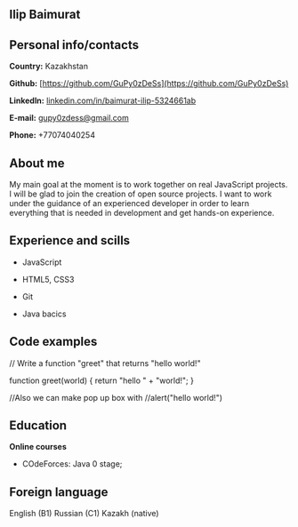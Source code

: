 ## Ilip Baimurat	

## Personal info/contacts

**Country:** Kazakhstan

**Github:** [https://github.com/GuPy0zDeSs](https://github.com/GuPy0zDeSs)

**LinkedIn:** [linkedin.com/in/baimurat-ilip-5324661ab](linkedin.com/in/baimurat-ilip-5324661ab)

**E-mail:** gupy0zdess@gmail.com

**Phone:** +77074040254

## About me

My main goal at the moment is to work together on real JavaScript projects. I will be glad to join the creation of open source projects. I want to work under the guidance of an experienced developer in order to learn everything that is needed in development and get hands-on experience. 

## Experience and scills

- JavaScript

- HTML5, CSS3
 
- Git

- Java bacics

## Code examples

// Write a function "greet" that returns "hello world!"

function greet(world)
{
    return "hello " + "world!";
}

//Also we can make pop up box with
//alert("hello world!")

## Education

**Online courses**

- COdeForces: Java 0 stage;

## Foreign language

English (B1)
Russian (C1)
Kazakh (native)
